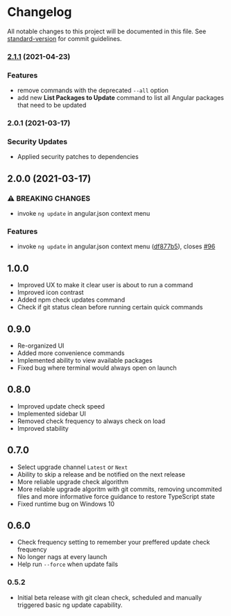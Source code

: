 # Changelog

All notable changes to this project will be documented in this file. See [standard-version](https://github.com/conventional-changelog/standard-version) for commit guidelines.

### [2.1.1](https://github.com/expertly-simple/angular-evergreen/compare/v2.0.2...v2.1.1) (2021-04-23)

### Features

- remove commands with the deprecated `--all` option
- add new **List Packages to Update** command to list all Angular packages that need to be updated

### 2.0.1 (2021-03-17)

### Security Updates

- Applied security patches to dependencies

## 2.0.0 (2021-03-17)

### ⚠ BREAKING CHANGES

- invoke `ng update` in angular.json context menu

### Features

- invoke `ng update` in angular.json context menu ([df877b5](https://github.com/expertly-simple/angular-evergreen/commit/df877b54bfd38bd0a1d0d22dd3c57836d2ad1fb7)), closes [#96](https://github.com/expertly-simple/angular-evergreen/issues/96)

## 1.0.0

- Improved UX to make it clear user is about to run a command
- Improved icon contrast
- Added npm check updates command
- Check if git status clean before running certain quick commands

## 0.9.0

- Re-organized UI
- Added more convenience commands
- Implemented ability to view available packages
- Fixed bug where terminal would always open on launch

## 0.8.0

- Improved update check speed
- Implemented sidebar UI
- Removed check frequency to always check on load
- Improved stability

## 0.7.0

- Select upgrade channel `Latest` or `Next`
- Ability to skip a release and be notified on the next release
- More reliable upgrade check algorithm
- More reliable upgrade algoritm with git commits, removing uncommited files and more informative force guidance to restore TypeScript state
- Fixed runtime bug on Windows 10

## 0.6.0

- Check frequency setting to remember your preffered update check frequency
- No longer nags at every launch
- Help run `--force` when update fails

### 0.5.2

- Initial beta release with git clean check, scheduled and manually triggered basic ng update capability.
